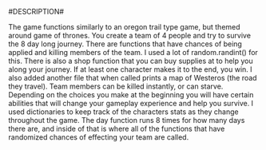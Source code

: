 #DESCRIPTION#

The game functions similarly to an oregon trail type game, but themed around game of thrones. You create a
team of 4 people and try to survive the 8 day long journey. There are functions that have chances of being applied 
and killing members of the team. I used a lot of random.randint() for this. There is also a shop 
function that you can buy supplies at to help you along your journey. If at least one character makes it 
to the end, you win. I also added another file that when called prints a map of Westeros (the road they travel).
Team members can be killed instantly, or can starve. Depending on the choices you make at the beginning you will
have certain abilities that will change your gameplay experience and help you survive. 
I used dictionaries to keep track of the characters stats as they change throughout the game. The day function runs 
8 times for how many days there are, and inside of that is where all of the functions that have randomized chances 
of effecting your team are called. 
